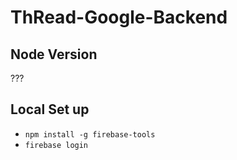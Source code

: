 # ThRead-Google-Backend

## Node Version
???

## Local Set up
- ```npm install -g firebase-tools```
- ```firebase login```
